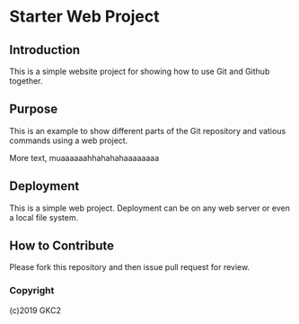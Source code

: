 # Starter Web Project

## Introduction

This is a simple website project for showing how to use Git and Github together.

## Purpose

This is an example to show different parts of the Git repository and vatious commands using a web project.

More text, muaaaaaahhahahahaaaaaaaa

## Deployment

This is a simple web project. Deployment can be on any web server or even a local file system.

## How to Contribute

Please fork this repository and then issue pull request for review.

### Copyright
(c)2019 GKC2
